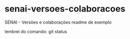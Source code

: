 # senai-versoes-colaboracoes
SENAI - Versões e colaborações 
readme de exemplo

lembrei do comando: git status
